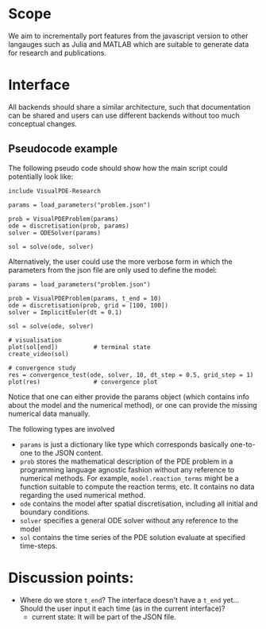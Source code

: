 # Scope

We aim to incrementally port features from the javascript version to other langauges
such as Julia and MATLAB which are suitable to generate data for research and publications.

# Interface 

All backends should share a similar architecture, such that documentation can be shared 
and users can use different backends without too much conceptual changes. 

## Pseudocode example 

The following pseudo code should show how the main script could potentially look like:

```
include VisualPDE-Research

params = load_parameters("problem.json")

prob = VisualPDEProblem(params)
ode = discretisation(prob, params) 
solver = ODESolver(params)

sol = solve(ode, solver)
```

Alternatively, the user could use the more verbose form in which the parameters from the json file are only used to define the model:

```
params = load_parameters("problem.json")

prob = VisualPDEProblem(params, t_end = 10)
ode = discretisation(prob, grid = [100, 100])
solver = ImplicitEuler(dt = 0.1)

sol = solve(ode, solver)

# visualisation
plot(sol[end])          # terminal state
create_video(sol)

# convergence study
res = convergence_test(ode, solver, 10, dt_step = 0.5, grid_step = 1)
plot(res)               # convergence plot
```
Notice that one can either provide the params object (which contains info about the model and the numerical method), or one can provide the missing numerical data manually.


The following types are involved
- `params` is just a dictionary like type which corresponds basically one-to-one to the JSON content.
- `prob` stores the mathematical description of the PDE problem in a programming language agnostic fashion without any reference to numerical methods. For example, `model.reaction_terms` might be a function suitable to compute the reaction terms, etc. It contains no data regarding the used numerical method.  
- `ode` contains the model after spatial discretisation, including all initial and boundary conditions.
- `solver` specifies a general ODE solver without any reference to the model
- `sol` contains the time series of the PDE solution evaluate at specified time-steps.

# Discussion points:

- Where do we store `t_end`? The interface doesn't have a `t_end` yet... Should the user input it each time (as in the current interface)?
  - current state: It will be part of the JSON file.